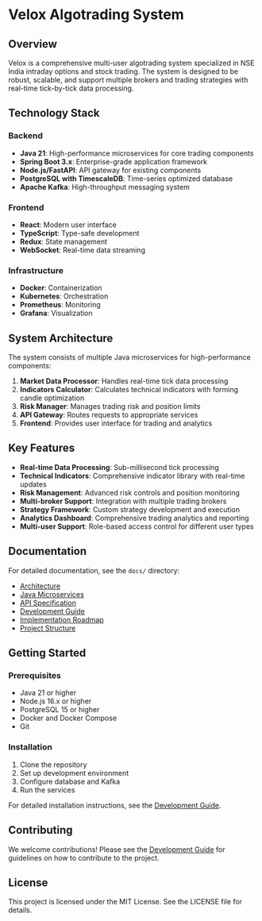 # Velox Algotrading System

## Overview

Velox is a comprehensive multi-user algotrading system specialized in NSE India intraday options and stock trading. The system is designed to be robust, scalable, and support multiple brokers and trading strategies with real-time tick-by-tick data processing.

## Technology Stack

### Backend
- **Java 21**: High-performance microservices for core trading components
- **Spring Boot 3.x**: Enterprise-grade application framework
- **Node.js/FastAPI**: API gateway for existing components
- **PostgreSQL with TimescaleDB**: Time-series optimized database
- **Apache Kafka**: High-throughput messaging system

### Frontend
- **React**: Modern user interface
- **TypeScript**: Type-safe development
- **Redux**: State management
- **WebSocket**: Real-time data streaming

### Infrastructure
- **Docker**: Containerization
- **Kubernetes**: Orchestration
- **Prometheus**: Monitoring
- **Grafana**: Visualization

## System Architecture

The system consists of multiple Java microservices for high-performance components:

1. **Market Data Processor**: Handles real-time tick data processing
2. **Indicators Calculator**: Calculates technical indicators with forming candle optimization
3. **Risk Manager**: Manages trading risk and position limits
4. **API Gateway**: Routes requests to appropriate services
5. **Frontend**: Provides user interface for trading and analytics

## Key Features

- **Real-time Data Processing**: Sub-millisecond tick processing
- **Technical Indicators**: Comprehensive indicator library with real-time updates
- **Risk Management**: Advanced risk controls and position monitoring
- **Multi-broker Support**: Integration with multiple trading brokers
- **Strategy Framework**: Custom strategy development and execution
- **Analytics Dashboard**: Comprehensive trading analytics and reporting
- **Multi-user Support**: Role-based access control for different user types

## Documentation

For detailed documentation, see the `docs/` directory:

- [Architecture](docs/architecture.md)
- [Java Microservices](docs/java_microservices_architecture.md)
- [API Specification](docs/api_specification.md)
- [Development Guide](docs/development_guide.md)
- [Implementation Roadmap](docs/implementation_roadmap.md)
- [Project Structure](docs/project_structure.md)

## Getting Started

### Prerequisites
- Java 21 or higher
- Node.js 16.x or higher
- PostgreSQL 15 or higher
- Docker and Docker Compose
- Git

### Installation

1. Clone the repository
2. Set up development environment
3. Configure database and Kafka
4. Run the services

For detailed installation instructions, see the [Development Guide](docs/development_guide.md).

## Contributing

We welcome contributions! Please see the [Development Guide](docs/development_guide.md) for guidelines on how to contribute to the project.

## License

This project is licensed under the MIT License. See the LICENSE file for details.